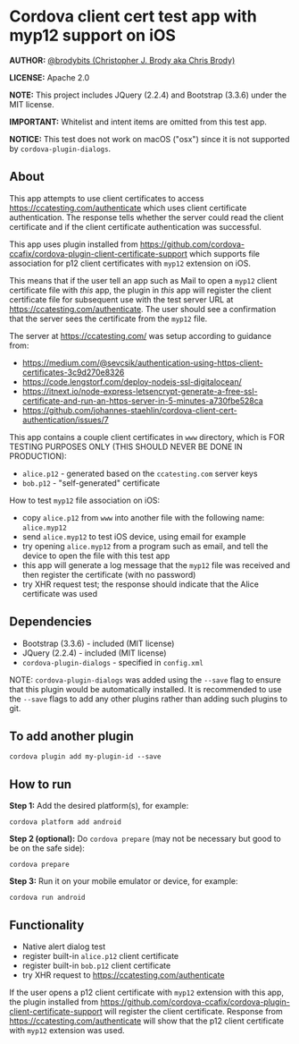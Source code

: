 # Cordova client cert test app with myp12 support on iOS

**AUTHOR:** [@brodybits (Christopher J. Brody aka Chris Brody)](https://github.com/brodybits)

**LICENSE:** Apache 2.0

**NOTE:** This project includes JQuery (2.2.4) and Bootstrap (3.3.6) under the MIT license.

**IMPORTANT:** Whitelist and intent items are omitted from this test app.

**NOTICE:** This test does not work on macOS ("osx") since it is not supported by `cordova-plugin-dialogs`.

## About

This app attempts to use client certificates to access <https://ccatesting.com/authenticate> which uses client certificate authentication. The response tells whether the server could read the client certificate and if the client certificate authentication was successful.

This app uses plugin installed from <https://github.com/cordova-ccafix/cordova-plugin-client-certificate-support> which supports file association for p12 client certificates with `myp12` extension on iOS.

This means that if the user tell an app such as Mail to open a `myp12` client certificate file with *this* app, the plugin in *this* app will register the client certificate file for subsequent use with the test server URL at <https://ccatesting.com/authenticate>. The user should see a confirmation that the server sees the certificate from the `myp12` file.

The server at <https://ccatesting.com/> was setup according to guidance from:

- <https://medium.com/@sevcsik/authentication-using-https-client-certificates-3c9d270e8326>
- <https://code.lengstorf.com/deploy-nodejs-ssl-digitalocean/>
- <https://itnext.io/node-express-letsencrypt-generate-a-free-ssl-certificate-and-run-an-https-server-in-5-minutes-a730fbe528ca>
- <https://github.com/johannes-staehlin/cordova-client-cert-authentication/issues/7>

This app contains a couple client certificates in `www` directory, which is FOR TESTING PURPOSES ONLY (THIS SHOULD NEVER BE DONE IN PRODUCTION):

- `alice.p12` - generated based on the `ccatesting.com` server keys
- `bob.p12` - "self-generated" certificate

How to test `myp12` file association on iOS:

- copy `alice.p12` from `www` into another file with the following name: `alice.myp12`
- send `alice.myp12` to test iOS device, using email for example
- try opening `alice.myp12` from a program such as email, and tell the device to open the file with this test app
- this app will generate a log message that the `myp12` file was received and then register the certificate (with no password)
- try XHR request test; the response should indicate that the Alice certificate was used

## Dependencies

- Bootstrap (3.3.6) - included (MIT license)
- JQuery (2.2.4) - included (MIT license)
- `cordova-plugin-dialogs` - specified in `config.xml`

NOTE: `cordova-plugin-dialogs` was added using the `--save` flag to ensure that this plugin would be automatically installed. It is recommended to use the `--save` flags to add any other plugins rather than adding such plugins to git.

## To add another plugin

```shell
cordova plugin add my-plugin-id --save
```

## How to run

**Step 1:** Add the desired platform(s), for example:

```shell
cordova platform add android
```

**Step 2 (optional):** Do `cordova prepare` (may not be necessary but good to be on the safe side):

```shell
cordova prepare
```

**Step 3:** Run it on your mobile emulator or device, for example:

```shell
cordova run android
```

## Functionality

- Native alert dialog test
- register built-in `alice.p12` client certificate
- register built-in `bob.p12` client certificate
- try XHR request to <https://ccatesting.com/authenticate>

If the user opens a p12 client certificate with `myp12` extension with this app, the plugin installed from <https://github.com/cordova-ccafix/cordova-plugin-client-certificate-support> will register the client certificate. Response from  <https://ccatesting.com/authenticate> will show that the p12 client certificate with `myp12` extension was used.
